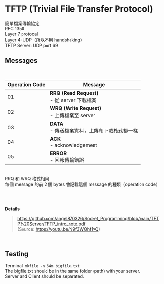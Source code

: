 # TFTP (Trivial File Transfer Protocol)

簡單檔案傳輸協定<br/>
RFC 1350<br/>
Layer 7 protocal<br/>
Layer 4: UDP（所以不用 handshaking）<br/>
TFTP Server: UDP port 69<br/>

## Messages

<br/>

| Operation Code | Message |
| --- | --- |
| 01 | **RRQ (Read Request)** <br/>- 從 server 下載檔案<br/>|
| 02 | **WRQ (Write Request)** <br/>- 上傳檔案至 server<br/>|
| 03 | **DATA** <br/>- 傳送檔案資料，上傳和下載格式都一樣<br/> |
| 04 | **ACK** <br/>- acknowledgement<br/>|
| 05 | **ERROR** <br/>- 回報傳輸錯誤<br/>|
<br/>
RRQ 和 WRQ 格式相同<br/>
每個 message 的前 2 個 bytes 會記載這個 message 的種類（operation code）

<br/><br/>

**Details**
<br/>
>https://github.com/angel870326/Socket_Programming/blob/main/TFTP%20Server/TFTP_intro_note.pdf <br/>(Source: https://youtu.be/N9f3WQhf1vQ)


<br/>


## Testing


Terminal: ```mkfile -n 64m bigfile.txt```<br/>
The bigfile.txt should be in the same folder (path) with your server.<br/>
Server and Client should be separated.<br/>

